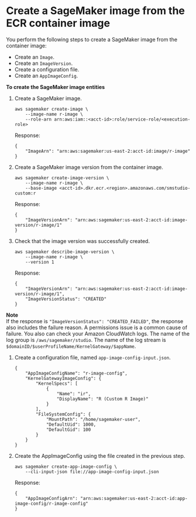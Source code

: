 # Create a SageMaker image from the ECR container image<a name="studio-byoi-sdk-create-image"></a>

You perform the following steps to create a SageMaker image from the container image:
+ Create an `Image`\.
+ Create an `ImageVersion`\.
+ Create a configuration file\.
+ Create an `AppImageConfig`\.

**To create the SageMaker image entities**

1. Create a SageMaker image\.

   ```
   aws sagemaker create-image \
       --image-name r-image \
       --role-arn arn:aws:iam::<acct-id>:role/service-role/<execution-role>
   ```

   Response:

   ```
   {
       "ImageArn": "arn:aws:sagemaker:us-east-2:acct-id:image/r-image"
   }
   ```

1. Create a SageMaker image version from the container image\.

   ```
   aws sagemaker create-image-version \
       --image-name r-image \
       --base-image <acct-id>.dkr.ecr.<region>.amazonaws.com/smstudio-custom:r
   ```

   Response:

   ```
   {
       "ImageVersionArn": "arn:aws:sagemaker:us-east-2:acct-id:image-version/r-image/1"
   }
   ```

1. Check that the image version was successfully created\.

   ```
   aws sagemaker describe-image-version \
       --image-name r-image \
       --version 1
   ```

   Response:

   ```
   {
       "ImageVersionArn": "arn:aws:sagemaker:us-east-2:acct-id:image-version/r-image/1",
       "ImageVersionStatus": "CREATED"
   }
   ```
**Note**  
If the response is `"ImageVersionStatus": "CREATED_FAILED"`, the response also includes the failure reason\. A permissions issue is a common cause of failure\. You also can check your Amazon CloudWatch logs\. The name of the log group is `/aws/sagemaker/studio`\. The name of the log stream is `$domainID/$userProfileName/KernelGateway/$appName`\.

1. Create a configuration file, named `app-image-config-input.json`\.

   ```
   {
       "AppImageConfigName": "r-image-config",
       "KernelGatewayImageConfig": {
           "KernelSpecs": [
               {
                   "Name": "ir",
                   "DisplayName": "R (Custom R Image)"
               }
           ],
           "FileSystemConfig": {
               "MountPath": "/home/sagemaker-user",
               "DefaultUid": 1000,
               "DefaultGid": 100
           }
       }
   }
   ```

1. Create the AppImageConfig using the file created in the previous step\.

   ```
   aws sagemaker create-app-image-config \
       --cli-input-json file://app-image-config-input.json
   ```

   Response:

   ```
   {
       "AppImageConfigArn": "arn:aws:sagemaker:us-east-2:acct-id:app-image-config/r-image-config"
   }
   ```